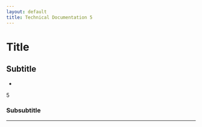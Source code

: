 ```yaml
---
layout: default
title: Technical Documentation 5
---
```


# Title

## Subtitle

- [](/MDR_Guideline//md_sites/)

5
### Subsubtitle


---


